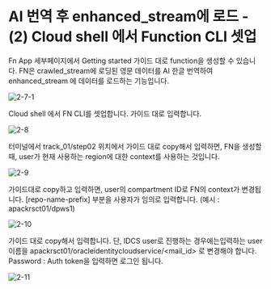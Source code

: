 # AI 번역 후 enhanced_stream에 로드 - (2) Cloud shell 에서 Function CLI 셋업

Fn App 세부페이지에서 Getting started 가이드 대로 function을 생성할 수 있습니다.  FN은 crawled_stream에 로딩된 영문 데이터를 AI 한글 번역하여 enhanced_stream 에 데이터를 로드하는 기능입니다. 



![2-7-1](https://github.com/oraclekr-data-platform/ODWS-S01-OCI-data-pipeline/assets/150219167/d119b5eb-500a-416a-abf2-00f816a96caf)


Cloud shell 에서 FN CLI를 셋업합니다. 가이드 대로 입력합니다. 

![2-8](https://github.com/oraclekr-data-platform/ODWS-S01-OCI-data-pipeline/assets/150219167/bee7a9ec-8c06-47c8-96aa-aa1dab9da3ba)


터미널에서 track_01/step02 위치에서 가이드 대로 copy해서 입력하면, FN을 생성할 때, user가 현재 사용하는 region에 대한 context를 사용하는 것입니다.  

![2-9](https://github.com/oraclekr-data-platform/ODWS-S01-OCI-data-pipeline/assets/150219167/9caab123-66db-4e7a-b2e2-3521081377a1)



가이드대로 copy하고 입력하면, user의 compartment ID로 FN의 context가 변경됩니다.
  [repo-name-prefix] 부분을 사용자가 임의로 입력합니다. (예시 : apackrsct01/dpws1) 

![2-10](https://github.com/oraclekr-data-platform/ODWS-S01-OCI-data-pipeline/assets/150219167/07b59d24-8699-4772-b7b6-f756dbc16d9d)




가이드 대로 copy해서 입력합니다. 단, IDCS user로 진행하는 경우에는입력하는 user 이름을  apackrsct01/oracleidentitycloudservice/<mail_id> 로 변경해야 합니다.  
 Password :  Auth token을 입력하면 로그인 됩니다.

 
![2-11](https://github.com/oraclekr-data-platform/ODWS-S01-OCI-data-pipeline/assets/150219167/d1f6889f-d3d5-4e9e-b3d7-308a3016e12e)
